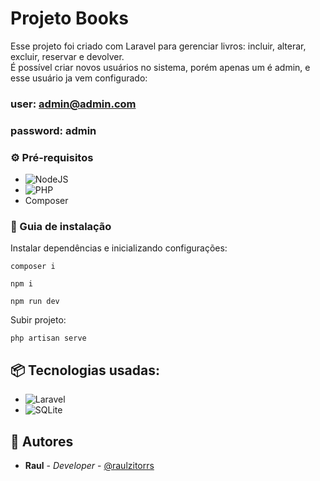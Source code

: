 # Projeto Books

Esse projeto foi criado com Laravel para gerenciar livros: incluir, alterar, excluir, reservar e devolver. \
É possível criar novos usuários no sistema, porém apenas um é admin, e esse usuário ja vem configurado:

### user: admin@admin.com
### password: admin

### ⚙️ Pré-requisitos

* ![NodeJS](https://img.shields.io/badge/node.js-6DA55F?style=for-the-badge&logo=node.js&logoColor=white)
* ![PHP](https://img.shields.io/badge/php-%23777BB4.svg?style=for-the-badge&logo=php&logoColor=white)
* Composer

### 🔨 Guia de instalação

Instalar dependências e inicializando configurações:

```
composer i
```

```
npm i
```

```
npm run dev
```

Subir projeto:

```
php artisan serve
```

## 📦 Tecnologias usadas:

* ![Laravel](https://img.shields.io/badge/laravel-%23FF2D20.svg?style=for-the-badge&logo=laravel&logoColor=white)
* ![SQLite](https://img.shields.io/badge/sqlite-%2307405e.svg?style=for-the-badge&logo=sqlite&logoColor=white)

## 👷 Autores

* **Raul** - *Developer* - [@raulzitorrs](https://github.com/raulzitorrs)